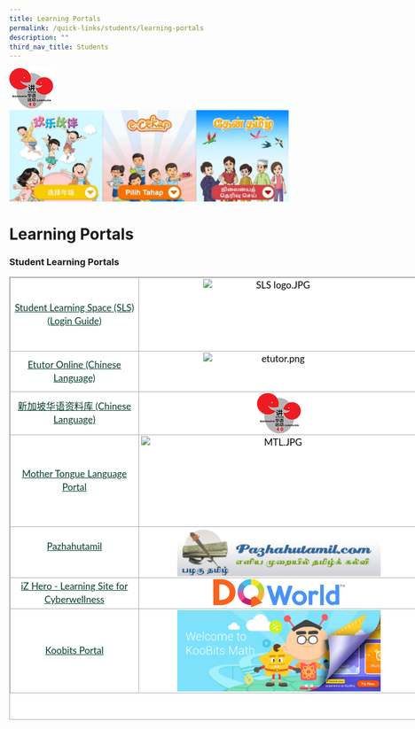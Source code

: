 ```yaml
---
title: Learning Portals
permalink: /quick-links/students/learning-portals
description: ""
third_nav_title: Students
---
```

![](/images/mandarin-campaign-logo.png)![](/images/MTL.jpg)


# **Learning Portals**

### Student Learning Portals

<table style="margin: auto; outline: 0px; padding: 0px; border-collapse: collapse; clear: both; border: 1px solid rgb(170, 170, 170); color: rgb(0, 0, 0); font-family: Lato, sans-serif; font-size: 17px; font-style: normal; font-variant-ligatures: normal; font-variant-caps: normal; font-weight: 400; letter-spacing: normal; orphans: 2; text-align: left; text-transform: none; white-space: normal; widows: 2; word-spacing: 0px; -webkit-text-stroke-width: 0px; background-color: rgb(255, 255, 255); text-decoration-thickness: initial; text-decoration-style: initial; text-decoration-color: initial; width: 740px; height: 800px;" class="ive_eobj_center iveo_table ives_tab_simple3"><tbody style="margin: 0px; outline: 0px; padding: 0px;"><tr style="margin: 0px; outline: 0px; padding: 0px;"><td style="margin: 0px; outline: 0px; padding: 2px; text-align: center; border: 1px solid rgb(170, 170, 170);"><div style="margin: 0px; outline: 0px; padding: 0px; line-height: 24px !important; color: rgb(0, 0, 0); font-family: Lato, sans-serif; font-size: 17px; font-weight: 400; text-align: center;"><a style="margin: 0px; outline: 0px; padding: 0px; color: rgb(3, 60, 46); text-decoration: underline;" target="_blank" href="https://vle.learning.moe.edu.sg/login">Student Learning Space (SLS)</a></div><div style="margin: 0px; outline: 0px; padding: 0px; line-height: 24px !important; color: rgb(0, 0, 0); font-family: Lato, sans-serif; font-size: 17px; font-weight: 400; text-align: center;"><a style="margin: 0px; outline: 0px; padding: 0px; color: rgb(3, 60, 46); text-decoration: underline;" target="_blank" href="https://static.learning.moe.edu.sg/UserGuide/login-troubleshooting.html">(Login Guide)</a></div></td><td style="margin: 0px; outline: 0px; padding: 2px; text-align: center; border: 1px solid rgb(170, 170, 170);" width="500px;"><img style="margin: auto; outline: 0px; padding: 0px; border: none; max-width: 100%; clear: both; display: block; width: 273px; height: 128px;" class="ive_eobj_center" alt="SLS logo.JPG" src="https://xishanpri.moe.edu.sg/qql/slot/u1226/SLS%20logo.JPG"></td></tr><tr style="margin: 0px; outline: 0px; padding: 0px;"><td style="margin: 0px; outline: 0px; padding: 2px; text-align: center; border: 1px solid rgb(170, 170, 170);"><div style="margin: 0px; outline: 0px; padding: 0px; line-height: 24px !important; color: rgb(0, 0, 0); font-family: Lato, sans-serif; font-size: 17px; font-weight: 400; text-align: center;"><a style="margin: 0px; outline: 0px; padding: 0px; color: rgb(3, 60, 46); text-decoration: underline;" target="_blank" href="https://www.ezhishi.net/Contents/">Etutor Online (Chinese Language)</a></div></td><td style="margin: 0px; outline: 0px; padding: 2px; text-align: center; border: 1px solid rgb(170, 170, 170);"><img style="margin: auto; outline: 0px; padding: 0px; border: none; max-width: 100%; clear: both; display: block; width: 273px; height: 68px;" class="ive_eobj_center" alt="etutor.png" src="https://xishanpri.moe.edu.sg/qql/slot/u540/Revamp%202018/Quick%20Links/Students/etutor.png"></td></tr><tr style="margin: 0px; outline: 0px; padding: 0px;"><td style="margin: 0px; outline: 0px; padding: 2px; text-align: center; border: 1px solid rgb(170, 170, 170);"><div style="margin: 0px; outline: 0px; padding: 0px; line-height: 24px !important; color: rgb(0, 0, 0); font-family: Lato, sans-serif; font-size: 17px; font-weight: 400; text-align: center;"><a style="margin: 0px; outline: 0px; padding: 0px; color: rgb(3, 60, 46); text-decoration: underline;" target="_blank" href="https://www.languagecouncils.sg/mandarin/ch/learning-resources/singaporean-mandarin-database/search?search=&amp;category=&amp;alp=e&amp;sortby=a-z&amp;page=1">新加坡华语资料库 (Chinese Language)</a></div></td><td style="margin: 0px; outline: 0px; padding: 2px; text-align: center; border: 1px solid rgb(170, 170, 170);"><img style="margin: auto; outline: 0px; padding: 0px; border: none; max-width: 25%; clear: both; display: block;" class="ive_eobj_center" alt="mandarin-campaign-logo.png" src="/images/mandarin-campaign-logo.png"></td></tr><tr style="margin: 0px; outline: 0px; padding: 0px;"><td style="margin: 0px; outline: 0px; padding: 2px; text-align: center; border: 1px solid rgb(170, 170, 170);"><div style="margin: 0px; outline: 0px; padding: 0px; line-height: 24px !important; color: rgb(0, 0, 0); font-family: Lato, sans-serif; font-size: 17px; font-weight: 400; text-align: center;"><a style="margin: 0px; outline: 0px; padding: 0px; color: rgb(3, 60, 46); text-decoration: underline;" target="_blank" href="https://www.mtl.moe.edu.sg/">Mother Tongue Language Portal</a></div></td><td style="margin: 0px; outline: 0px; padding: 2px; text-align: center; border: 1px solid rgb(170, 170, 170);"><img style="margin: auto; outline: 0px; padding: 0px; border: none; max-width: 100%; clear: both; display: block; width: 497px; height: 161px;" class="ive_eobj_center" alt="MTL.JPG" width="100%" src="https://xishanpri.moe.edu.sg/qql/slot/u540/Revamp%202018/Quick%20Links/Students/MTL.JPG"></td></tr><tr style="margin: 0px; outline: 0px; padding: 0px;"><td style="margin: 0px; outline: 0px; padding: 2px; text-align: center; border: 1px solid rgb(170, 170, 170);"><div style="margin: 0px; outline: 0px; padding: 0px; line-height: 24px !important; color: rgb(0, 0, 0); font-family: Lato, sans-serif; font-size: 17px; font-weight: 400; text-align: center;"><a style="margin: 0px; outline: 0px; padding: 0px; color: rgb(3, 60, 46); text-decoration: underline;" target="_blank" href="https://pazhahutamil.com/login/index.php">Pazhahutamil</a></div><br style="margin: 0px; outline: 0px; padding: 0px;"></td><td style="margin: 0px; outline: 0px; padding: 2px; text-align: center; border: 1px solid rgb(170, 170, 170);"><img style="margin: auto; outline: 0px; padding: 0px; border: none; max-width: 100%; clear: both; display: block; width: 367px; height: 87px;" class="ive_eobj_center" alt="Pazhahutamil Logo.PNG" src="/images/Pazhahutamil%20Logo.png"></td></tr><tr style="margin: 0px; outline: 0px; padding: 0px;"><td style="margin: 0px; outline: 0px; padding: 2px; text-align: center; border: 1px solid rgb(170, 170, 170);"><div style="margin: 0px; outline: 0px; padding: 0px; line-height: 24px !important; color: rgb(0, 0, 0); font-family: Lato, sans-serif; font-size: 17px; font-weight: 400; text-align: center;"><a style="margin: 0px; outline: 0px; padding: 0px; color: rgb(3, 60, 46); text-decoration: underline;" target="_blank" href="https://www.dqworld.net/#!/landing">iZ Hero - Learning Site for Cyberwellness</a></div></td><td style="margin: 0px; outline: 0px; padding: 2px; text-align: center; border: 1px solid rgb(170, 170, 170);"><img style="margin: auto; outline: 0px; padding: 0px; border: none; max-width: 100%; clear: both; display: block; width: 237px; height: 51px;" class="ive_eobj_center" alt="dqworld logo.png" src="/images/dqworld%20logo.png"></td></tr><tr style="margin: 0px; outline: 0px; padding: 0px;"><td style="margin: 0px; outline: 0px; padding: 2px; text-align: center; border: 1px solid rgb(170, 170, 170);"><div style="margin: 0px; outline: 0px; padding: 0px; line-height: 24px !important; color: rgb(0, 0, 0); font-family: Lato, sans-serif; font-size: 17px; font-weight: 400; text-align: center;"><a style="margin: 0px; outline: 0px; padding: 0px; color: rgb(3, 60, 46); text-decoration: underline;" target="_blank" href="https://problemsums.koobits.com/?utm_source=ruler&amp;utm_medium=cloudflare&amp;utm_campaign=login">Koobits Portal</a></div></td><td style="margin: 0px; outline: 0px; padding: 2px; text-align: center; border: 1px solid rgb(170, 170, 170);"><img style="margin: auto; outline: 0px; padding: 0px; border: none; max-width: 100%; clear: both; display: block; width: 367px; height: 147px;" class="ive_eobj_center" alt="Koobits.png" width="100%" src="/images/Koobits.png"></td></tr></tbody></table>